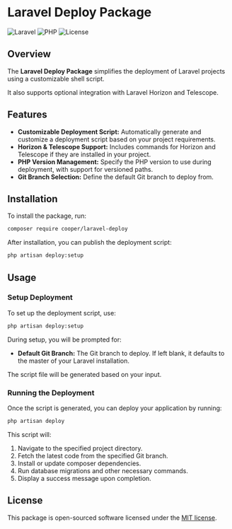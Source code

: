# Laravel Deploy Package

![Laravel](https://img.shields.io/badge/Laravel-10.x-orange+?logo=laravel)
![PHP](https://img.shields.io/badge/PHP-8.1%2B-blue+?logo=php)
![License](https://img.shields.io/badge/license-MIT-brightgreen+?logo=MIT)

## Overview

The **Laravel Deploy Package** simplifies the deployment of Laravel projects using a customizable shell script.

It also supports optional integration with Laravel Horizon and Telescope.

## Features

- **Customizable Deployment Script:** Automatically generate and customize a deployment script based on your project requirements.
- **Horizon & Telescope Support:** Includes commands for Horizon and Telescope if they are installed in your project.
- **PHP Version Management:** Specify the PHP version to use during deployment, with support for versioned paths.
- **Git Branch Selection:** Define the default Git branch to deploy from.

## Installation

To install the package, run:

```bash
composer require cooper/laravel-deploy
```

After installation, you can publish the deployment script:

```bash
php artisan deploy:setup
```

## Usage

### Setup Deployment

To set up the deployment script, use:

```bash
php artisan deploy:setup
```

During setup, you will be prompted for:

- **Default Git Branch:** The Git branch to deploy. If left blank, it defaults to the master of your Laravel installation.

The script file will be generated based on your input.

### Running the Deployment

Once the script is generated, you can deploy your application by running:

```bash
php artisan deploy
```

This script will:

1. Navigate to the specified project directory.
2. Fetch the latest code from the specified Git branch.
3. Install or update composer dependencies.
4. Run database migrations and other necessary commands.
5. Display a success message upon completion.

## License

This package is open-sourced software licensed under the [MIT license](LICENSE.md).
